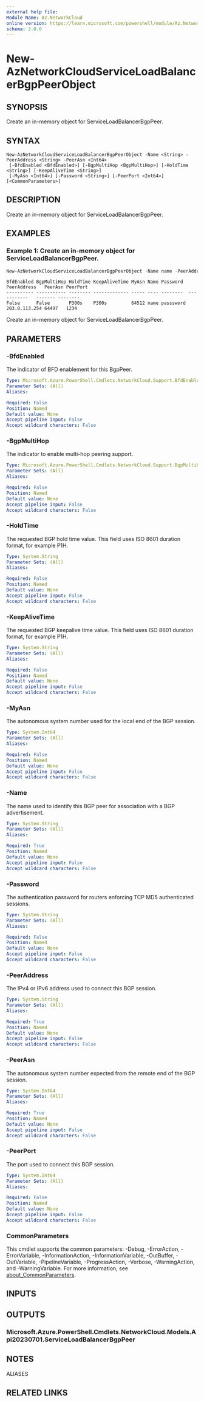 ```yaml
---
external help file:
Module Name: Az.NetworkCloud
online version: https://learn.microsoft.com/powershell/module/Az.NetworkCloud/new-AzNetworkCloudServiceLoadBalancerBgpPeerObject
schema: 2.0.0
---
```


# New-AzNetworkCloudServiceLoadBalancerBgpPeerObject

## SYNOPSIS
Create an in-memory object for ServiceLoadBalancerBgpPeer.

## SYNTAX

```
New-AzNetworkCloudServiceLoadBalancerBgpPeerObject -Name <String> -PeerAddress <String> -PeerAsn <Int64>
 [-BfdEnabled <BfdEnabled>] [-BgpMultiHop <BgpMultiHop>] [-HoldTime <String>] [-KeepAliveTime <String>]
 [-MyAsn <Int64>] [-Password <String>] [-PeerPort <Int64>] [<CommonParameters>]
```

## DESCRIPTION
Create an in-memory object for ServiceLoadBalancerBgpPeer.

## EXAMPLES

### Example 1: Create an in-memory object for ServiceLoadBalancerBgpPeer.
```powershell
New-AzNetworkCloudServiceLoadBalancerBgpPeerObject -Name name -PeerAddress "203.0.113.254" -PeerAsn "64497" -BfdEnabled False -BgpMultiHop False -HoldTime "P300s" -KeepAliveTime "P300s" -MyAsn 64512 -Password passsword -PeerPort 1234
```

```output
BfdEnabled BgpMultiHop HoldTime KeepAliveTime MyAsn Name Password  PeerAddress   PeerAsn PeerPort
---------- ----------- -------- ------------- ----- ---- --------  -----------   ------- --------
False      False       P300s    P300s         64512 name passsword 203.0.113.254 64497   1234
```

Create an in-memory object for ServiceLoadBalancerBgpPeer.

## PARAMETERS

### -BfdEnabled
The indicator of BFD enablement for this BgpPeer.

```yaml
Type: Microsoft.Azure.PowerShell.Cmdlets.NetworkCloud.Support.BfdEnabled
Parameter Sets: (All)
Aliases:

Required: False
Position: Named
Default value: None
Accept pipeline input: False
Accept wildcard characters: False
```

### -BgpMultiHop
The indicator to enable multi-hop peering support.

```yaml
Type: Microsoft.Azure.PowerShell.Cmdlets.NetworkCloud.Support.BgpMultiHop
Parameter Sets: (All)
Aliases:

Required: False
Position: Named
Default value: None
Accept pipeline input: False
Accept wildcard characters: False
```

### -HoldTime
The requested BGP hold time value.
This field uses ISO 8601 duration format, for example P1H.

```yaml
Type: System.String
Parameter Sets: (All)
Aliases:

Required: False
Position: Named
Default value: None
Accept pipeline input: False
Accept wildcard characters: False
```

### -KeepAliveTime
The requested BGP keepalive time value.
This field uses ISO 8601 duration format, for example P1H.

```yaml
Type: System.String
Parameter Sets: (All)
Aliases:

Required: False
Position: Named
Default value: None
Accept pipeline input: False
Accept wildcard characters: False
```

### -MyAsn
The autonomous system number used for the local end of the BGP session.

```yaml
Type: System.Int64
Parameter Sets: (All)
Aliases:

Required: False
Position: Named
Default value: None
Accept pipeline input: False
Accept wildcard characters: False
```

### -Name
The name used to identify this BGP peer for association with a BGP advertisement.

```yaml
Type: System.String
Parameter Sets: (All)
Aliases:

Required: True
Position: Named
Default value: None
Accept pipeline input: False
Accept wildcard characters: False
```

### -Password
The authentication password for routers enforcing TCP MD5 authenticated sessions.

```yaml
Type: System.String
Parameter Sets: (All)
Aliases:

Required: False
Position: Named
Default value: None
Accept pipeline input: False
Accept wildcard characters: False
```

### -PeerAddress
The IPv4 or IPv6 address used to connect this BGP session.

```yaml
Type: System.String
Parameter Sets: (All)
Aliases:

Required: True
Position: Named
Default value: None
Accept pipeline input: False
Accept wildcard characters: False
```

### -PeerAsn
The autonomous system number expected from the remote end of the BGP session.

```yaml
Type: System.Int64
Parameter Sets: (All)
Aliases:

Required: True
Position: Named
Default value: None
Accept pipeline input: False
Accept wildcard characters: False
```

### -PeerPort
The port used to connect this BGP session.

```yaml
Type: System.Int64
Parameter Sets: (All)
Aliases:

Required: False
Position: Named
Default value: None
Accept pipeline input: False
Accept wildcard characters: False
```

### CommonParameters
This cmdlet supports the common parameters: -Debug, -ErrorAction, -ErrorVariable, -InformationAction, -InformationVariable, -OutBuffer, -OutVariable, -PipelineVariable, -ProgressAction, -Verbose, -WarningAction, and -WarningVariable. For more information, see [about_CommonParameters](http://go.microsoft.com/fwlink/?LinkID=113216).

## INPUTS

## OUTPUTS

### Microsoft.Azure.PowerShell.Cmdlets.NetworkCloud.Models.Api20230701.ServiceLoadBalancerBgpPeer

## NOTES

ALIASES

## RELATED LINKS
